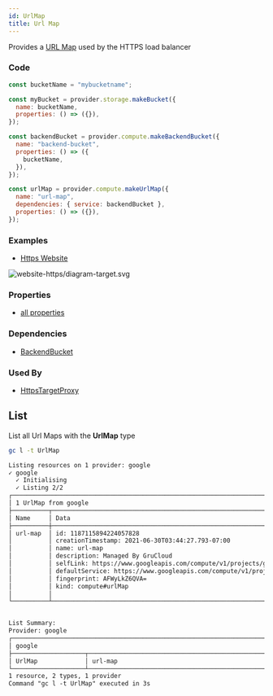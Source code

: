 ```yaml
---
id: UrlMap
title: Url Map
---
```


Provides a [URL Map](https://console.cloud.google.com/net-services/loadbalancing/loadBalancers/list) used by the HTTPS load balancer

### Code

```js
const bucketName = "mybucketname";

const myBucket = provider.storage.makeBucket({
  name: bucketName,
  properties: () => ({}),
});

const backendBucket = provider.compute.makeBackendBucket({
  name: "backend-bucket",
  properties: () => ({
    bucketName,
  }),
});

const urlMap = provider.compute.makeUrlMap({
  name: "url-map",
  dependencies: { service: backendBucket },
  properties: () => ({}),
});
```

### Examples

- [Https Website](https://github.com/grucloud/grucloud/blob/main/examples/google/storage/website-https)

![website-https/diagram-target.svg](https://raw.githubusercontent.com/grucloud/grucloud/main/examples/google/storage/website-https/diagram-target.svg)

### Properties

- [all properties](https://cloud.google.com/compute/docs/reference/rest/v1/urlMaps/insert)

### Dependencies

- [BackendBucket](./BackendBucket.md)

### Used By

- [HttpsTargetProxy](./HttpsTargetProxy.md)

## List

List all Url Maps with the **UrlMap** type

```sh
gc l -t UrlMap
```

```txt
Listing resources on 1 provider: google
✓ google
  ✓ Initialising
  ✓ Listing 2/2
┌────────────────────────────────────────────────────────────────────────────────┐
│ 1 UrlMap from google                                                           │
├──────────┬──────────────────────────────────────────────────────────────┬──────┤
│ Name     │ Data                                                         │ Our  │
├──────────┼──────────────────────────────────────────────────────────────┼──────┤
│ url-map  │ id: 1187115894224057828                                      │ Yes  │
│          │ creationTimestamp: 2021-06-30T03:44:27.793-07:00             │      │
│          │ name: url-map                                                │      │
│          │ description: Managed By GruCloud                             │      │
│          │ selfLink: https://www.googleapis.com/compute/v1/projects/gr… │      │
│          │ defaultService: https://www.googleapis.com/compute/v1/proje… │      │
│          │ fingerprint: AFWyLkZ6QVA=                                    │      │
│          │ kind: compute#urlMap                                         │      │
│          │                                                              │      │
└──────────┴──────────────────────────────────────────────────────────────┴──────┘


List Summary:
Provider: google
┌───────────────────────────────────────────────────────────────────────────────┐
│ google                                                                        │
├────────────────────┬──────────────────────────────────────────────────────────┤
│ UrlMap             │ url-map                                                  │
└────────────────────┴──────────────────────────────────────────────────────────┘
1 resource, 2 types, 1 provider
Command "gc l -t UrlMap" executed in 3s
```

